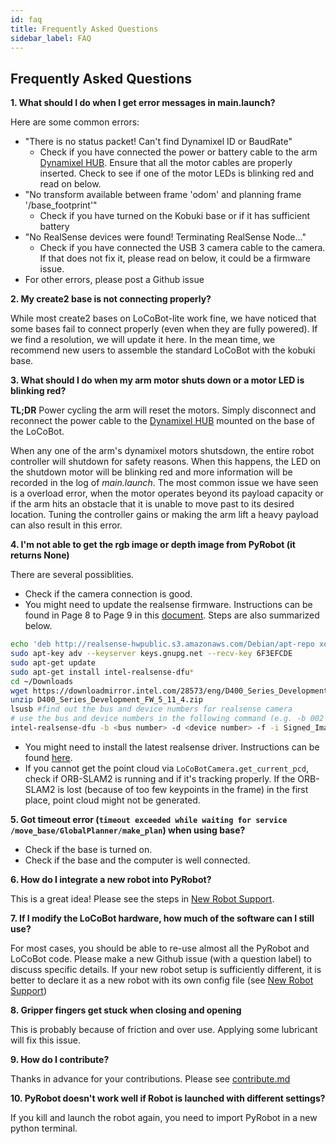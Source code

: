 ```yaml
---
id: faq
title: Frequently Asked Questions
sidebar_label: FAQ
---
```


## Frequently Asked Questions

**1. What should I do when I get error messages in main.launch?**

Here are some common errors:
* "There is no status packet! Can't find Dynamixel ID or BaudRate"
	* Check if you have connected the power or battery cable to the arm [Dynamixel HUB](https://locobot-website.netlify.com/docs/k_step_2). Ensure that all the motor cables are properly inserted. Check to see if one of the motor LEDs is blinking red and read on below.
* "No transform available between frame 'odom' and planning frame '/base_footprint'"
	* Check if you have turned on the Kobuki base or if it has sufficient battery
* "No RealSense devices were found! Terminating RealSense Node..."
	* Check if you have connected the USB 3 camera cable to the camera. If that does not fix it, please read on below, it could be a firmware issue.
* For other errors, please post a Github issue

**2. My create2 base is not connecting properly?**

While most create2 bases on LoCoBot-lite work fine, we have noticed that some bases fail to connect properly (even when they are fully powered). If we find a resolution, we will update it here. In the mean time, we recommend new users to assemble the standard LoCoBot with the kobuki base.

**3. What should I do when my arm motor shuts down or a motor LED is blinking red?**

**TL;DR** Power cycling the arm will reset the motors. Simply disconnect and reconnect the power cable to the [Dynamixel HUB](https://locobot-website.netlify.com/docs/k_step_2) mounted on the base of the LoCoBot.

When any one of the arm's dynamixel motors shutsdown, the entire robot controller will shutdown for safety reasons. When this happens, the LED on the shutdown motor will be blinking red and more information will be recorded in the log of *main.launch*. The most common issue we have seen is a overload error, when the motor operates beyond its payload capacity or if the arm hits an obstacle that it is unable to move past to its desired location. Tuning the controller gains or making the arm lift a heavy payload can also result in this error.

**4. I'm not able to get the rgb image or depth image from PyRobot (it returns None)**

There are several possiblities. 
* Check if the camera connection is good.
* You might need to update the realsense firmware. Instructions can be found in Page 8 to Page 9 in this [document](https://www.intel.com/content/dam/support/us/en/documents/emerging-technologies/intel-realsense-technology/Linux-RealSense-D400-DFU-Guide.pdf). Steps are also summarized below.

<!--DOCUSAURUS_CODE_TABS-->
<!--Update realsense firmware-->
```bash
echo 'deb http://realsense-hwpublic.s3.amazonaws.com/Debian/apt-repo xenial main' | sudo tee /etc/apt/sources.list.d/realsense-public.list
sudo apt-key adv --keyserver keys.gnupg.net --recv-key 6F3EFCDE
sudo apt-get update
sudo apt-get install intel-realsense-dfu*
cd ~/Downloads
wget https://downloadmirror.intel.com/28573/eng/D400_Series_Development_FW_5_11_4.zip
unzip D400_Series_Development_FW_5_11_4.zip
lsusb #find out the bus and device numbers for realsense camera
# use the bus and device numbers in the following command (e.g. -b 002 -d 003)
intel-realsense-dfu -b <bus number> -d <device number> -f -i Signed_Image_UVC_5_11_1_100.bin
```
<!--END_DOCUSAURUS_CODE_TABS--> 

* You might need to install the latest realsense driver. Instructions can be found [here](https://github.com/IntelRealSense/realsense-ros).
* If you cannot get the point cloud via `LoCoBotCamera.get_current_pcd`, check if ORB-SLAM2 is running and if it's tracking properly. If the ORB-SLAM2 is lost (because of too few keypoints in the frame) in the first place, point cloud might not be generated.


**5. Got timeout error (`timeout exceeded while waiting for service /move_base/GlobalPlanner/make_plan`) when using base?**

* Check if the base is turned on.
* Check if the base and the computer is well connected.

**6. How do I integrate a new robot into PyRobot?**

This is a great idea! Please see the steps in [New Robot Support](https://www.pyrobot.org/docs/new_robot_support).

**7. If I modify the LoCoBot hardware, how much of the software can I still use?**

For most cases, you should be able to re-use almost all the PyRobot and LoCoBot code. Please make a new Github issue (with a question label) to discuss specific details. If your new robot setup is sufficiently different, it is better to declare it as a new robot with its own config file (see [New Robot Support](https://www.pyrobot.org/docs/new_robot_support))

**8. Gripper fingers get stuck when closing and opening**

This is probably because of friction and over use. Applying some lubricant will fix this issue.

**9. How do I contribute?**

Thanks in advance for your contributions. Please see [contribute.md](https://github.com/facebookresearch/pyrobot/blob/master/CONTRIBUTING.md)

**10. PyRobot doesn't work well if Robot is launched with different settings?**

If you kill and launch the robot again, you need to import PyRobot in a new python terminal.
